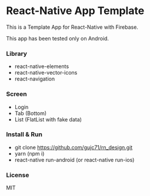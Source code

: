 # React-Native App Template #

This is a Template App for React-Native with Firebase.

This app has been tested only on Android.


### Library ###
- react-native-elements
- react-native-vector-icons
- react-navigation

### Screen ###
- Login 
- Tab (Bottom)
- List (FlatList with fake data)

### Install & Run ###

- git clone https://github.com/gujc71/rn_design.git
- yarn (npm i)
- react-native run-android (or react-native run-ios)


### License ###
MIT
